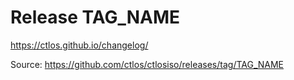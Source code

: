 # Release TAG_NAME

https://ctlos.github.io/changelog/

Source: https://github.com/ctlos/ctlosiso/releases/tag/TAG_NAME
